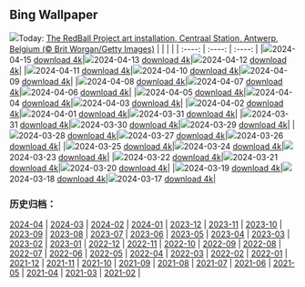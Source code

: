 ## Bing Wallpaper
![](https://global.bing.com/th?id=OHR.RedBallBelgium_EN-GB2394850317_UHD.jpg&w=1000)Today: [The RedBall Project art installation, Centraal Station, Antwerp, Belgium (© Brit Worgan/Getty Images)](https://global.bing.com/th?id=OHR.RedBallBelgium_EN-GB2394850317_UHD.jpg)
|      |      |      |
| :----: | :----: | :----: |
|![](https://global.bing.com/th?id=OHR.RedBallBelgium_EN-GB2394850317_UHD.jpg&pid=hp&w=384&h=216&rs=1&c=4)2024-04-15 [download 4k](https://global.bing.com/th?id=OHR.RedBallBelgium_EN-GB2394850317_UHD.jpg)|![](https://global.bing.com/th?id=OHR.GrandNationalDayUK_EN-GB7349486395_UHD.jpg&pid=hp&w=384&h=216&rs=1&c=4)2024-04-13 [download 4k](https://global.bing.com/th?id=OHR.GrandNationalDayUK_EN-GB7349486395_UHD.jpg)|![](https://global.bing.com/th?id=OHR.SunsetArchesNP_EN-GB5962271625_UHD.jpg&pid=hp&w=384&h=216&rs=1&c=4)2024-04-12 [download 4k](https://global.bing.com/th?id=OHR.SunsetArchesNP_EN-GB5962271625_UHD.jpg)|
|![](https://global.bing.com/th?id=OHR.DragonWaterfall_EN-GB5111698733_UHD.jpg&pid=hp&w=384&h=216&rs=1&c=4)2024-04-11 [download 4k](https://global.bing.com/th?id=OHR.DragonWaterfall_EN-GB5111698733_UHD.jpg)|![](https://global.bing.com/th?id=OHR.SpringApple_EN-GB3722989537_UHD.jpg&pid=hp&w=384&h=216&rs=1&c=4)2024-04-10 [download 4k](https://global.bing.com/th?id=OHR.SpringApple_EN-GB3722989537_UHD.jpg)|![](https://global.bing.com/th?id=OHR.SkagitValleyTulips_EN-GB3144179284_UHD.jpg&pid=hp&w=384&h=216&rs=1&c=4)2024-04-09 [download 4k](https://global.bing.com/th?id=OHR.SkagitValleyTulips_EN-GB3144179284_UHD.jpg)|
|![](https://global.bing.com/th?id=OHR.LlansteffanCastleWales_EN-GB2601161101_UHD.jpg&pid=hp&w=384&h=216&rs=1&c=4)2024-04-08 [download 4k](https://global.bing.com/th?id=OHR.LlansteffanCastleWales_EN-GB2601161101_UHD.jpg)|![](https://global.bing.com/th?id=OHR.BeaverDenali_EN-GB1771360512_UHD.jpg&pid=hp&w=384&h=216&rs=1&c=4)2024-04-07 [download 4k](https://global.bing.com/th?id=OHR.BeaverDenali_EN-GB1771360512_UHD.jpg)|![](https://global.bing.com/th?id=OHR.JapanHimeji_EN-GB1424616549_UHD.jpg&pid=hp&w=384&h=216&rs=1&c=4)2024-04-06 [download 4k](https://global.bing.com/th?id=OHR.JapanHimeji_EN-GB1424616549_UHD.jpg)|
|![](https://global.bing.com/th?id=OHR.BahamasSpace_EN-GB7286483322_UHD.jpg&pid=hp&w=384&h=216&rs=1&c=4)2024-04-05 [download 4k](https://global.bing.com/th?id=OHR.BahamasSpace_EN-GB7286483322_UHD.jpg)|![](https://global.bing.com/th?id=OHR.AntelopeBotswana_EN-GB5529352670_UHD.jpg&pid=hp&w=384&h=216&rs=1&c=4)2024-04-04 [download 4k](https://global.bing.com/th?id=OHR.AntelopeBotswana_EN-GB5529352670_UHD.jpg)|![](https://global.bing.com/th?id=OHR.NewcastleUponTyneUK_EN-GB5615473754_UHD.jpg&pid=hp&w=384&h=216&rs=1&c=4)2024-04-03 [download 4k](https://global.bing.com/th?id=OHR.NewcastleUponTyneUK_EN-GB5615473754_UHD.jpg)|
|![](https://global.bing.com/th?id=OHR.JutlandSpring_EN-GB1991600575_UHD.jpg&pid=hp&w=384&h=216&rs=1&c=4)2024-04-02 [download 4k](https://global.bing.com/th?id=OHR.JutlandSpring_EN-GB1991600575_UHD.jpg)|![](https://global.bing.com/th?id=OHR.PalazzoFarnese_EN-GB1907923067_UHD.jpg&pid=hp&w=384&h=216&rs=1&c=4)2024-04-01 [download 4k](https://global.bing.com/th?id=OHR.PalazzoFarnese_EN-GB1907923067_UHD.jpg)|![](https://global.bing.com/th?id=OHR.HungarianEggs_EN-GB1813160198_UHD.jpg&pid=hp&w=384&h=216&rs=1&c=4)2024-03-31 [download 4k](https://global.bing.com/th?id=OHR.HungarianEggs_EN-GB1813160198_UHD.jpg)|
|![](https://global.bing.com/th?id=OHR.SleepySloth_EN-GB5265806402_UHD.jpg&pid=hp&w=384&h=216&rs=1&c=4)2024-03-31 [download 4k](https://global.bing.com/th?id=OHR.SleepySloth_EN-GB5265806402_UHD.jpg)|![](https://global.bing.com/th?id=OHR.SouthStackLight_EN-GB4224797900_UHD.jpg&pid=hp&w=384&h=216&rs=1&c=4)2024-03-30 [download 4k](https://global.bing.com/th?id=OHR.SouthStackLight_EN-GB4224797900_UHD.jpg)|![](https://global.bing.com/th?id=OHR.ShanghaiBlossoms_EN-GB3832708958_UHD.jpg&pid=hp&w=384&h=216&rs=1&c=4)2024-03-29 [download 4k](https://global.bing.com/th?id=OHR.ShanghaiBlossoms_EN-GB3832708958_UHD.jpg)|
|![](https://global.bing.com/th?id=OHR.TeatroColon_EN-GB2271752304_UHD.jpg&pid=hp&w=384&h=216&rs=1&c=4)2024-03-28 [download 4k](https://global.bing.com/th?id=OHR.TeatroColon_EN-GB2271752304_UHD.jpg)|![](https://global.bing.com/th?id=OHR.HangRaiVietnam_EN-GB3016593740_UHD.jpg&pid=hp&w=384&h=216&rs=1&c=4)2024-03-27 [download 4k](https://global.bing.com/th?id=OHR.HangRaiVietnam_EN-GB3016593740_UHD.jpg)|![](https://global.bing.com/th?id=OHR.ColorfulHoli_EN-GB2645468196_UHD.jpg&pid=hp&w=384&h=216&rs=1&c=4)2024-03-26 [download 4k](https://global.bing.com/th?id=OHR.ColorfulHoli_EN-GB2645468196_UHD.jpg)|
|![](https://global.bing.com/th?id=OHR.WhiteEyes_EN-GB5831374525_UHD.jpg&pid=hp&w=384&h=216&rs=1&c=4)2024-03-25 [download 4k](https://global.bing.com/th?id=OHR.WhiteEyes_EN-GB5831374525_UHD.jpg)|![](https://global.bing.com/th?id=OHR.AmazonClouds_EN-GB8705485014_UHD.jpg&pid=hp&w=384&h=216&rs=1&c=4)2024-03-24 [download 4k](https://global.bing.com/th?id=OHR.AmazonClouds_EN-GB8705485014_UHD.jpg)|![](https://global.bing.com/th?id=OHR.WaikatoWater_EN-GB8519481849_UHD.jpg&pid=hp&w=384&h=216&rs=1&c=4)2024-03-23 [download 4k](https://global.bing.com/th?id=OHR.WaikatoWater_EN-GB8519481849_UHD.jpg)|
|![](https://global.bing.com/th?id=OHR.BwindiNationalForest_EN-GB8408921240_UHD.jpg&pid=hp&w=384&h=216&rs=1&c=4)2024-03-22 [download 4k](https://global.bing.com/th?id=OHR.BwindiNationalForest_EN-GB8408921240_UHD.jpg)|![](https://global.bing.com/th?id=OHR.SpringFrog_EN-GB9074192994_UHD.jpg&pid=hp&w=384&h=216&rs=1&c=4)2024-03-21 [download 4k](https://global.bing.com/th?id=OHR.SpringFrog_EN-GB9074192994_UHD.jpg)|![](https://global.bing.com/th?id=OHR.SpringCaveDale_EN-GB2092563802_UHD.jpg&pid=hp&w=384&h=216&rs=1&c=4)2024-03-20 [download 4k](https://global.bing.com/th?id=OHR.SpringCaveDale_EN-GB2092563802_UHD.jpg)|
|![](https://global.bing.com/th?id=OHR.ElephantRock_EN-GB2587880881_UHD.jpg&pid=hp&w=384&h=216&rs=1&c=4)2024-03-19 [download 4k](https://global.bing.com/th?id=OHR.ElephantRock_EN-GB2587880881_UHD.jpg)|![](https://global.bing.com/th?id=OHR.StFiniansBay_EN-GB0601904880_UHD.jpg&pid=hp&w=384&h=216&rs=1&c=4)2024-03-18 [download 4k](https://global.bing.com/th?id=OHR.StFiniansBay_EN-GB0601904880_UHD.jpg)|![](https://global.bing.com/th?id=OHR.BambooPanda_EN-GB5869925596_UHD.jpg&pid=hp&w=384&h=216&rs=1&c=4)2024-03-17 [download 4k](https://global.bing.com/th?id=OHR.BambooPanda_EN-GB5869925596_UHD.jpg)|

### 历史归档：
[2024-04](https://github.com/niumoo/bing-wallpaper/tree/main/picture/2024-04/) | [2024-03](https://github.com/niumoo/bing-wallpaper/tree/main/picture/2024-03/) | [2024-02](https://github.com/niumoo/bing-wallpaper/tree/main/picture/2024-02/) | [2024-01](https://github.com/niumoo/bing-wallpaper/tree/main/picture/2024-01/) | [2023-12](https://github.com/niumoo/bing-wallpaper/tree/main/picture/2023-12/) | [2023-11](https://github.com/niumoo/bing-wallpaper/tree/main/picture/2023-11/) | [2023-10](https://github.com/niumoo/bing-wallpaper/tree/main/picture/2023-10/) | [2023-09](https://github.com/niumoo/bing-wallpaper/tree/main/picture/2023-09/) | 
[2023-08](https://github.com/niumoo/bing-wallpaper/tree/main/picture/2023-08/) | [2023-07](https://github.com/niumoo/bing-wallpaper/tree/main/picture/2023-07/) | [2023-06](https://github.com/niumoo/bing-wallpaper/tree/main/picture/2023-06/) | [2023-05](https://github.com/niumoo/bing-wallpaper/tree/main/picture/2023-05/) | [2023-04](https://github.com/niumoo/bing-wallpaper/tree/main/picture/2023-04/) | [2023-03](https://github.com/niumoo/bing-wallpaper/tree/main/picture/2023-03/) | [2023-02](https://github.com/niumoo/bing-wallpaper/tree/main/picture/2023-02/) | [2023-01](https://github.com/niumoo/bing-wallpaper/tree/main/picture/2023-01/) | 
[2022-12](https://github.com/niumoo/bing-wallpaper/tree/main/picture/2022-12/) | [2022-11](https://github.com/niumoo/bing-wallpaper/tree/main/picture/2022-11/) | [2022-10](https://github.com/niumoo/bing-wallpaper/tree/main/picture/2022-10/) | [2022-09](https://github.com/niumoo/bing-wallpaper/tree/main/picture/2022-09/) | [2022-08](https://github.com/niumoo/bing-wallpaper/tree/main/picture/2022-08/) | [2022-07](https://github.com/niumoo/bing-wallpaper/tree/main/picture/2022-07/) | [2022-06](https://github.com/niumoo/bing-wallpaper/tree/main/picture/2022-06/) | [2022-05](https://github.com/niumoo/bing-wallpaper/tree/main/picture/2022-05/) | 
[2022-04](https://github.com/niumoo/bing-wallpaper/tree/main/picture/2022-04/) | [2022-03](https://github.com/niumoo/bing-wallpaper/tree/main/picture/2022-03/) | [2022-02](https://github.com/niumoo/bing-wallpaper/tree/main/picture/2022-02/) | [2022-01](https://github.com/niumoo/bing-wallpaper/tree/main/picture/2022-01/) | [2021-12](https://github.com/niumoo/bing-wallpaper/tree/main/picture/2021-12/) | [2021-11](https://github.com/niumoo/bing-wallpaper/tree/main/picture/2021-11/) | [2021-10](https://github.com/niumoo/bing-wallpaper/tree/main/picture/2021-10/) | [2021-09](https://github.com/niumoo/bing-wallpaper/tree/main/picture/2021-09/) | 
[2021-08](https://github.com/niumoo/bing-wallpaper/tree/main/picture/2021-08/) | [2021-07](https://github.com/niumoo/bing-wallpaper/tree/main/picture/2021-07/) | [2021-06](https://github.com/niumoo/bing-wallpaper/tree/main/picture/2021-06/) | [2021-05](https://github.com/niumoo/bing-wallpaper/tree/main/picture/2021-05/) | [2021-04](https://github.com/niumoo/bing-wallpaper/tree/main/picture/2021-04/) | [2021-03](https://github.com/niumoo/bing-wallpaper/tree/main/picture/2021-03/) | [2021-02](https://github.com/niumoo/bing-wallpaper/tree/main/picture/2021-02/) | 